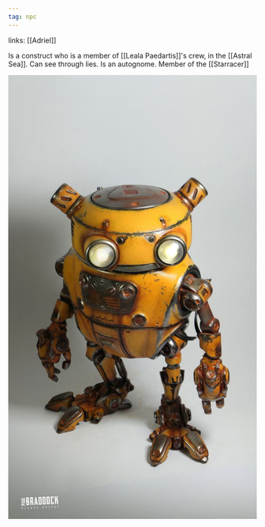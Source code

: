 ```yaml
---
tag: npc
---
```

links: [[Adriel]]

Is a construct who is a member of [[Leala Paedartis]]'s crew, in the [[Astral Sea]]. Can see through lies. Is an autognome. Member of the [[Starracer]]


<img src="/assets/54bpojsf.bmp"/>